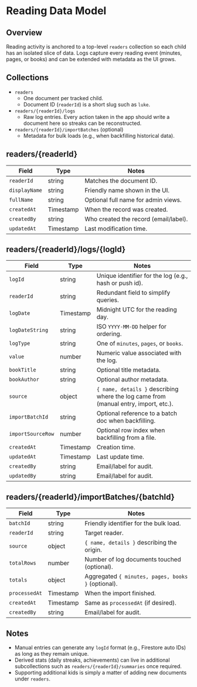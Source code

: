 # Reading Data Model

## Overview
Reading activity is anchored to a top-level `readers` collection so each child has an isolated slice of data. Logs capture every reading event (minutes, pages, or books) and can be extended with metadata as the UI grows.

## Collections
- `readers`
  - One document per tracked child.
  - Document ID (`readerId`) is a short slug such as `luke`.
- `readers/{readerId}/logs`
  - Raw log entries. Every action taken in the app should write a document here so streaks can be reconstructed.
- `readers/{readerId}/importBatches` (optional)
  - Metadata for bulk loads (e.g., when backfilling historical data).

## readers/{readerId}
| Field | Type | Notes |
| --- | --- | --- |
| `readerId` | string | Matches the document ID. |
| `displayName` | string | Friendly name shown in the UI. |
| `fullName` | string | Optional full name for admin views. |
| `createdAt` | Timestamp | When the record was created. |
| `createdBy` | string | Who created the record (email/label). |
| `updatedAt` | Timestamp | Last modification time. |

## readers/{readerId}/logs/{logId}
| Field | Type | Notes |
| --- | --- | --- |
| `logId` | string | Unique identifier for the log (e.g., hash or push id). |
| `readerId` | string | Redundant field to simplify queries. |
| `logDate` | Timestamp | Midnight UTC for the reading day. |
| `logDateString` | string | ISO `YYYY-MM-DD` helper for ordering. |
| `logType` | string | One of `minutes`, `pages`, or `books`. |
| `value` | number | Numeric value associated with the log. |
| `bookTitle` | string | Optional title metadata. |
| `bookAuthor` | string | Optional author metadata. |
| `source` | object | `{ name, details }` describing where the log came from (manual entry, import, etc.). |
| `importBatchId` | string | Optional reference to a batch doc when backfilling. |
| `importSourceRow` | number | Optional row index when backfilling from a file. |
| `createdAt` | Timestamp | Creation time. |
| `updatedAt` | Timestamp | Last update time. |
| `createdBy` | string | Email/label for audit. |
| `updatedBy` | string | Email/label for audit. |

## readers/{readerId}/importBatches/{batchId}
| Field | Type | Notes |
| --- | --- | --- |
| `batchId` | string | Friendly identifier for the bulk load. |
| `readerId` | string | Target reader. |
| `source` | object | `{ name, details }` describing the origin. |
| `totalRows` | number | Number of log documents touched (optional). |
| `totals` | object | Aggregated `{ minutes, pages, books }` (optional). |
| `processedAt` | Timestamp | When the import finished. |
| `createdAt` | Timestamp | Same as `processedAt` (if desired). |
| `createdBy` | string | Email/label for audit. |

## Notes
- Manual entries can generate any `logId` format (e.g., Firestore auto IDs) as long as they remain unique.
- Derived stats (daily streaks, achievements) can live in additional subcollections such as `readers/{readerId}/summaries` once required.
- Supporting additional kids is simply a matter of adding new documents under `readers`.
